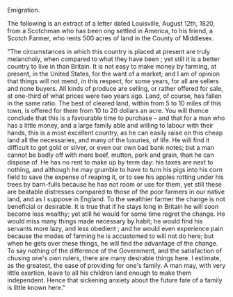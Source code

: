   Emigration.  The following is an extract of a letter dated Louisville, August 12th, 1820, from a Scotchman who has been ong settled in America, to his friend, a Scotch Farmer, who rents 500 acres of land in the County of Middlesex.  "The circumstances in which this country is placed at present are truly melancholy, when compared to what they have been ; yet still it is a better country to live in than Britain. It is not easy to make money by farming, at present, in the United States, for the want of a market; and I am of opinion that things will not mend, in this respect, for some years, for all are sellers and none buyers. All kinds of produce are selling, or rather offered for sale, at one-third of what prices were two years ago. Land, of course, has fallen in the same ratio. The best of cleared land, within from 5 to 10 miles of this town, is offered for them from 10 to 20 dollars an acre. You will thence conclude that this is a favourable time to purchase – and that for a man who has a little money, and a large family able and willing to labour with their hands, this is a most excellent country, as he can easily raise on this cheap land all the necessaries, and many of the luxuries, of life. He will find it difficult to get gold or silver, or even our own bad bank notes; but a man cannot be badly off with more beef, mutton, pork and grain, than he can dispose of. He has no rent to make up by term day: his taxes are next to nothing, and although he may grumble to have to turn his pigs into his corn field to save the expense of reaping it, or to see his apples rotting under his trees by barn-fulls because he has not room or use for them, yet still these are beatable distresses compared to those of the poor farmers in our native land, and as I suppose in England. To the wealthier farmer the change is not beneficial or desirable. It is true that if he stays long in Britain he will soon become less wealthy; yet still he would for some time regret the change. He would miss many things made necessary by habit; he would find his servants more lazy, and less obedient ; and he would even experience pain because the modes of farming he is accustomed to will not do here; but when he gets over these things, he will find the advantage of the change. To say nothing of the difference of the Government, and the satisfaction of chusing one's own rulers, there are many desirable things here. I estimate, as the greatest, the ease of providing for one's family. A man may, with very little exertion, leave to all his children land enough to make them independent. Hence that sickening anxiety about the future fate of a family is little known here."  